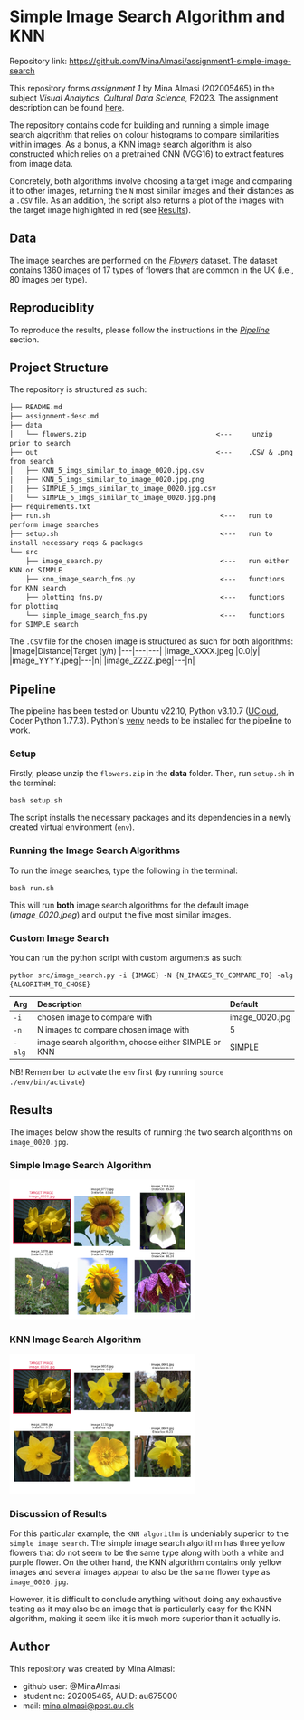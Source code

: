 # Simple Image Search Algorithm and KNN
Repository link: https://github.com/MinaAlmasi/assignment1-simple-image-search

This repository forms *assignment 1* by Mina Almasi (202005465) in the subject *Visual Analytics*, *Cultural Data Science*, F2023. The assignment description can be found [here](https://github.com/MinaAlmasi/assignment1-simple-image-search/blob/master/assignment-desc.md).

The repository contains code for building and running a simple image search algorithm that relies on colour histograms to compare similarities within images. As a bonus, a KNN image search algorithm is also constructed which relies on a pretrained CNN (VGG16) to extract features from image data. 

Concretely, both algorithms involve choosing a target image and comparing it to other images, returning the ```N``` most similar images and their distances as a ```.CSV``` file. As an addition, the script also returns a plot of the images with the target image highlighted in red (see [Results](https://github.com/MinaAlmasi/assignment1-simple-image-search/tree/master#results)).

## Data 
The image searches are performed on the [*Flowers*](https://www.robots.ox.ac.uk/~vgg/data/flowers/17/) dataset. The dataset contains 1360 images of 17 types of flowers that are common in the UK (i.e., 80 images per type).

## Reproduciblity
To reproduce the results, please follow the instructions in the [*Pipeline*](https://github.com/MinaAlmasi/assignment1-simple-image-search/tree/master#pipeline) section. 

## Project Structure 
The repository is structured as such:
```
├── README.md
├── assignment-desc.md
├── data
│   └── flowers.zip                                <---     unzip prior to search
├── out                                            <---    .CSV & .png from search
│   ├── KNN_5_imgs_similar_to_image_0020.jpg.csv 
│   ├── KNN_5_imgs_similar_to_image_0020.jpg.png
│   ├── SIMPLE_5_imgs_similar_to_image_0020.jpg.csv
│   └── SIMPLE_5_imgs_similar_to_image_0020.jpg.png
├── requirements.txt
├── run.sh                                          <---   run to perform image searches 
├── setup.sh                                        <---   run to install necessary reqs & packages
└── src
    ├── image_search.py                             <---   run either KNN or SIMPLE
    ├── knn_image_search_fns.py                     <---   functions for KNN search
    ├── plotting_fns.py                             <---   functions for plotting
    └── simple_image_search_fns.py                  <---   functions for SIMPLE search
```

The ```.CSV``` file for the chosen image is structured as such for both algorithms:
|Image|Distance|Target (y/n)
|---|---|---|
|image_XXXX.jpeg |0.0|y|
|image_YYYY.jpeg|---|n|
|image_ZZZZ.jpeg|---|n|

## Pipeline
The pipeline has been tested on Ubuntu v22.10, Python v3.10.7 ([UCloud](https://cloud.sdu.dk/), Coder Python 1.77.3). 
Python's [venv](https://docs.python.org/3/library/venv.html) needs to be installed for the pipeline to work.

### Setup
Firstly, please unzip the ```flowers.zip``` in the **data** folder. Then, run ```setup.sh``` in the terminal:
```
bash setup.sh
```
The script installs the necessary packages and its dependencies in a newly created virtual environment (```env```). 

### Running the Image Search Algorithms
To run the image searches, type the following in the terminal:
```
bash run.sh
```

This will run **both** image search algorithms for the default image (*image_0020.jpeg*) and output the five most similar images.

### Custom Image Search
You can run the python script with custom arguments as such:
```
python src/image_search.py -i {IMAGE} -N {N_IMAGES_TO_COMPARE_TO} -alg {ALGORITHM_TO_CHOSE}
```

| Arg        | Description                                         | Default         |
| :---       |:---                                                 |:---             |
| ```-i```   | chosen image to compare with                        | image_0020.jpg  |
| ```-n```   | N images to compare chosen image with               | 5               |
| ```-alg``` | image search algorithm, choose either SIMPLE or KNN | SIMPLE          |

NB! Remember to activate the ```env``` first (by running ```source ./env/bin/activate```)

## Results 
The images below show the results of running the two search algorithms on ```image_0020.jpg```.

### Simple Image Search Algorithm 
<p align="left">
  <img width=65% height=65% src="https://github.com/MinaAlmasi/assignment1-simple-image-search/blob/master/out/SIMPLE_5_imgs_similar_to_image_0020.jpg.png">
</p>

### KNN Image Search Algorithm
<p align="left">
  <img width=65% height=65% src="https://github.com/MinaAlmasi/assignment1-simple-image-search/blob/master/out/KNN_5_imgs_similar_to_image_0020.jpg.png">
</p>

### Discussion of Results
For this particular example, the ```KNN algorithm``` is undeniably superior to the ```simple image search```. The simple image search algorithm has three yellow flowers that do not seem to be the same type along with both a white and purple flower. On the other hand, the KNN algorithm contains only yellow images and several images appear to also be the same flower type as ```image_0020.jpg```. 

However, it is difficult to conclude anything without doing any exhaustive testing as it may also be an image that is particularly easy for the KNN algorithm, making it seem like it is much more superior than it actually is. 

## Author 
This repository was created by Mina Almasi:
- github user: @MinaAlmasi
- student no: 202005465, AUID: au675000
- mail: mina.almasi@post.au.dk 
